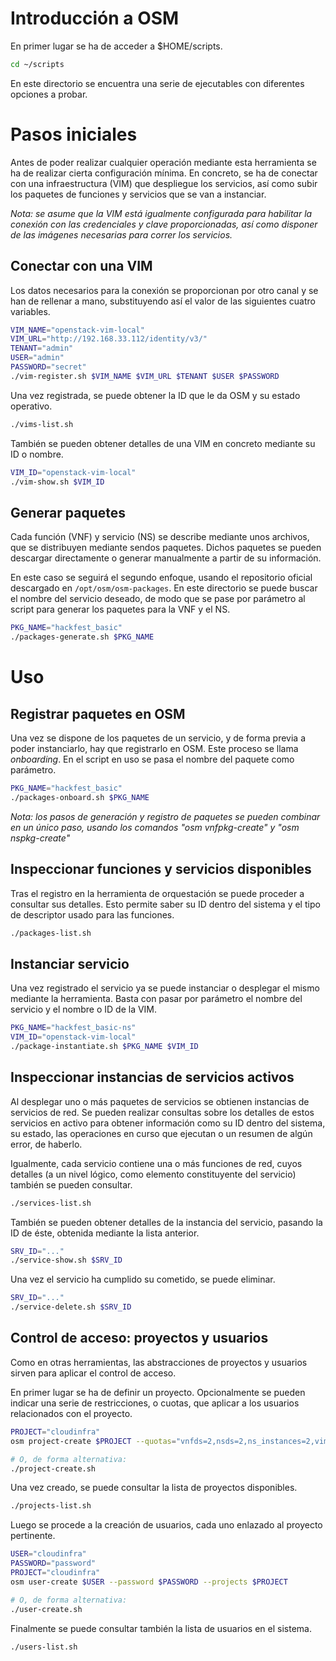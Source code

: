 # Introducción a OSM

En primer lugar se ha de acceder a $HOME/scripts.

```bash
cd ~/scripts
```

En este directorio se encuentra una serie de ejecutables con diferentes opciones a probar.

# Pasos iniciales

Antes de poder realizar cualquier operación mediante esta herramienta se ha de realizar cierta configuración mínima.
En concreto, se ha de conectar con una infraestructura (VIM) que despliegue los servicios, así como subir los paquetes de funciones y servicios que se van a instanciar. 

*Nota: se asume que la VIM está igualmente configurada para habilitar la conexión con las credenciales y clave proporcionadas, así como disponer de las imágenes necesarias para correr los servicios.*

## Conectar con una VIM

Los datos necesarios para la conexión se proporcionan por otro canal y se han de rellenar a mano, substituyendo así el valor de las siguientes cuatro variables.

```bash
VIM_NAME="openstack-vim-local"
VIM_URL="http://192.168.33.112/identity/v3/"
TENANT="admin"
USER="admin"
PASSWORD="secret"
./vim-register.sh $VIM_NAME $VIM_URL $TENANT $USER $PASSWORD
```

Una vez registrada, se puede obtener la ID que le da OSM y su estado operativo.

```bash
./vims-list.sh
```

También se pueden obtener detalles de una VIM en concreto mediante su ID o nombre.

```bash
VIM_ID="openstack-vim-local"
./vim-show.sh $VIM_ID
```

## Generar paquetes

Cada función (VNF) y servicio (NS) se describe mediante unos archivos, que se distribuyen mediante sendos paquetes. Dichos paquetes se pueden descargar directamente o generar manualmente a partir de su información.

En este caso se seguirá el segundo enfoque, usando el repositorio oficial descargado en `/opt/osm/osm-packages`. En este directorio se puede buscar el nombre del servicio deseado, de modo que se pase por parámetro al script para generar los paquetes para la VNF y el NS.

```bash
PKG_NAME="hackfest_basic"
./packages-generate.sh $PKG_NAME
```

# Uso

## Registrar paquetes en OSM

Una vez se dispone de los paquetes de un servicio, y de forma previa a poder instanciarlo, hay que registrarlo en OSM. Este proceso se llama *onboarding*. En el script en uso se pasa el nombre del paquete como parámetro.

```bash
PKG_NAME="hackfest_basic"
./packages-onboard.sh $PKG_NAME
```

*Nota: los pasos de generación y registro de paquetes se pueden combinar en un único paso, usando los comandos "osm vnfpkg-create" y "osm nspkg-create"*

## Inspeccionar funciones y servicios disponibles

Tras el registro en la herramienta de orquestación se puede proceder a consultar sus detalles. Esto permite saber su ID dentro del sistema y el tipo de descriptor usado para las funciones.

```bash
./packages-list.sh
```

## Instanciar servicio

Una vez registrado el servicio ya se puede instanciar o desplegar el mismo mediante la herramienta. Basta con pasar por parámetro el nombre del servicio y el nombre o ID de la VIM.

```bash
PKG_NAME="hackfest_basic-ns"
VIM_ID="openstack-vim-local"
./package-instantiate.sh $PKG_NAME $VIM_ID
```

## Inspeccionar instancias de servicios activos

Al desplegar uno o más paquetes de servicios se obtienen instancias de servicios de red. Se pueden realizar consultas sobre los detalles de estos servicios en activo para obtener información como su ID dentro del sistema, su estado, las operaciones en curso que ejecutan o un resumen de algún error, de haberlo.

Igualmente, cada servicio contiene una o más funciones de red, cuyos detalles (a un nivel lógico, como elemento constituyente del servicio) también se pueden consultar.

```bash
./services-list.sh
```

También se pueden obtener detalles de la instancia del servicio, pasando la ID de éste, obtenida mediante la lista anterior.

```bash
SRV_ID="..."
./service-show.sh $SRV_ID
```

Una vez el servicio ha cumplido su cometido, se puede eliminar.

```bash
SRV_ID="..."
./service-delete.sh $SRV_ID
```

## Control de acceso: proyectos y usuarios

Como en otras herramientas, las abstracciones de proyectos y usuarios sirven para aplicar el control de acceso.

En primer lugar se ha de definir un proyecto. Opcionalmente se pueden indicar una serie de restricciones, o cuotas, que aplicar a los usuarios relacionados con el proyecto.

```bash
PROJECT="cloudinfra"
osm project-create $PROJECT --quotas="vnfds=2,nsds=2,ns_instances=2,vim_accounts=2,k8sclusters=1,osmrepos=0,k8srepos=0"

# O, de forma alternativa:
./project-create.sh
```

Una vez creado, se puede consultar la lista de proyectos disponibles.

```bash
./projects-list.sh
```

Luego se procede a la creación de usuarios, cada uno enlazado al proyecto pertinente.

```bash
USER="cloudinfra"
PASSWORD="password"
PROJECT="cloudinfra"
osm user-create $USER --password $PASSWORD --projects $PROJECT

# O, de forma alternativa:
./user-create.sh
```

Finalmente se puede consultar también la lista de usuarios en el sistema.

```bash
./users-list.sh
```
